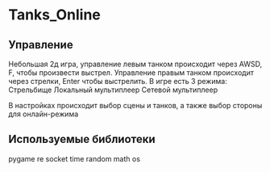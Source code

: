 # Tanks_Online
## Управление
Небольшая 2д игра, управление левым танком происходит через AWSD, F, чтобы произвести выстрел. Управление правым танком происходит через стрелки, Enter чтобы выстрелить.
В игре есть 3 режима:
Стрельбище
Локальный мультиплеер 
Сетевой мультиплеер

В настройках происходит выбор сцены и танков, а также выбор стороны для онлайн-режима

## Используемые библиотеки
pygame
re 
socket
time
random
math
os

